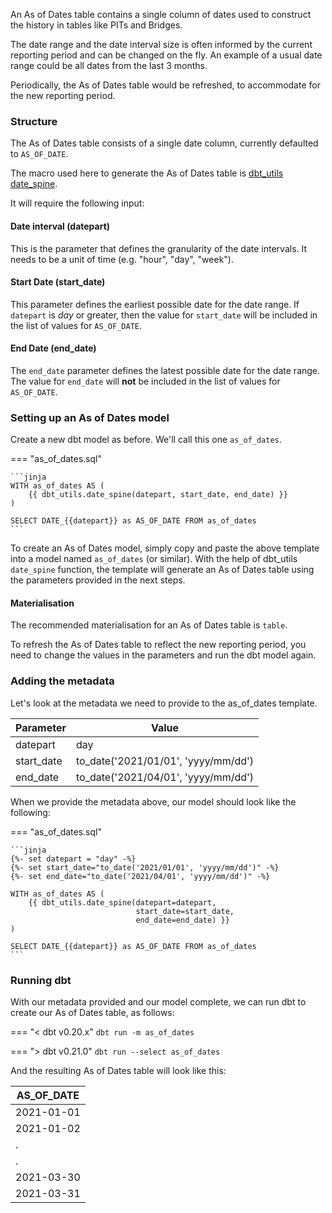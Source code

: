 An As of Dates table contains a single column of dates used to construct the history in tables like PITs and Bridges. 

The date range and the date interval size is often informed by the current reporting period and can be changed on the fly.
An example of a usual date range could be all dates from the last 3 months.

Periodically, the As of Dates table would be refreshed, to accommodate for the new reporting period.

### Structure

The As of Dates table consists of a single date column, currently defaulted to `AS_OF_DATE`. 

The macro used here to generate the As of Dates table is [dbt_utils date_spine](https://github.com/dbt-labs/dbt-utils#date_spine-source).

It will require the following input:

#### Date interval (datepart)

This is the parameter that defines the granularity of the date intervals. It needs to be a unit of time 
(e.g. "hour", "day", "week").  

#### Start Date (start_date)

This parameter defines the earliest possible date for the date range. If `datepart` is _day_ or greater, then the value 
for `start_date` will be included in the list of values for `AS_OF_DATE`.

#### End Date (end_date)

The `end_date` parameter defines the latest possible date for the date range. The value for `end_date` will **not** be 
included in the list of values for `AS_OF_DATE`.

### Setting up an As of Dates model

Create a new dbt model as before. We'll call this one `as_of_dates`.

=== "as_of_dates.sql"

    ```jinja
    WITH as_of_dates AS (
        {{ dbt_utils.date_spine(datepart, start_date, end_date) }}
    )

    SELECT DATE_{{datepart}} as AS_OF_DATE FROM as_of_dates
    ```

To create an As of Dates model, simply copy and paste the above template into a model named `as_of_dates` (or similar).
With the help of dbt_utils `date_spine` function, the template will generate an As of Dates table using the parameters 
provided in the next steps.

#### Materialisation

The recommended materialisation for an As of Dates table is `table`.

To refresh the As of Dates table to reflect the new reporting period, you need to change the values in the parameters and
run the dbt model again.

### Adding the metadata

Let's look at the metadata we need to provide to the as_of_dates template.

| Parameter      | Value                               | 
| -------------- | ----------------------------------- | 
| datepart       | day                                 | 
| start_date     | to_date('2021/01/01', 'yyyy/mm/dd') |
| end_date       | to_date('2021/04/01', 'yyyy/mm/dd') |

When we provide the metadata above, our model should look like the following:

=== "as_of_dates.sql"

    ```jinja
    {%- set datepart = "day" -%}
    {%- set start_date="to_date('2021/01/01', 'yyyy/mm/dd')" -%}
    {%- set end_date="to_date('2021/04/01', 'yyyy/mm/dd')" -%}
    
    WITH as_of_dates AS (
        {{ dbt_utils.date_spine(datepart=datepart, 
                                start_date=start_date,
                                end_date=end_date) }}
    )

    SELECT DATE_{{datepart}} as AS_OF_DATE FROM as_of_dates 
    ```

### Running dbt

With our metadata provided and our model complete, we can run dbt to create our As of Dates table, as follows:

=== "< dbt v0.20.x"
    `dbt run -m as_of_dates`

=== "> dbt v0.21.0"
    `dbt run --select as_of_dates`

And the resulting As of Dates table will look like this:

| AS_OF_DATE   |
| ------------ |
| 2021-01-01   |
| 2021-01-02   |
| .            |
| .            |
| 2021-03-30   |
| 2021-03-31   |
